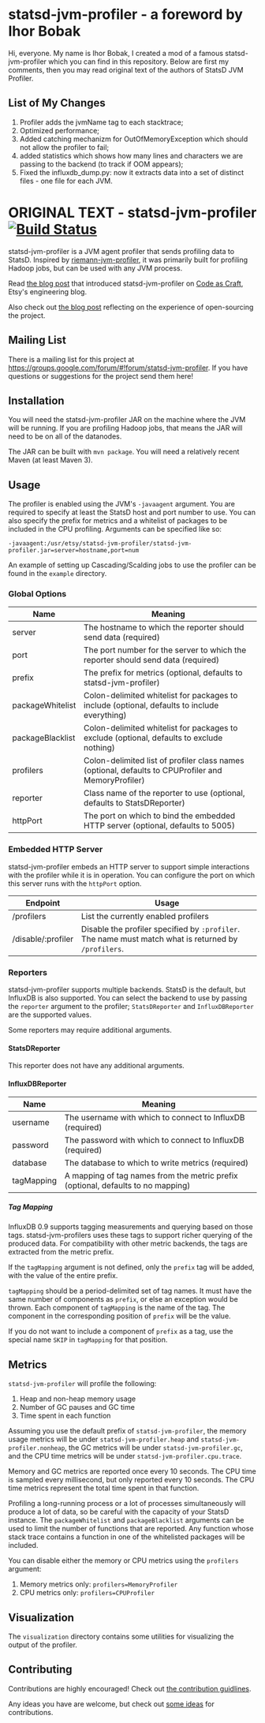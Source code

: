 # statsd-jvm-profiler - a foreword by Ihor Bobak

Hi, everyone. My name is Ihor Bobak, I created a mod of a famous statsd-jvm-profiler which you can find in this repository. Below are first my comments, then you may read original text of the authors of StatsD JVM Profiler.

## List of My Changes

1. Profiler adds the jvmName tag to each stacktrace;
2. Optimized performance;
3. Added catching mechanizm for OutOfMemoryException which should not allow the profiler to fail;
4. added statistics which shows how many lines and characters we are passing to the backend (to track if OOM appears);
5. Fixed the influxdb_dump.py: now it extracts data into a set of distinct files - one file for each JVM. 

# ORIGINAL TEXT - statsd-jvm-profiler [![Build Status](https://travis-ci.org/etsy/statsd-jvm-profiler.svg)](https://travis-ci.org/etsy/statsd-jvm-profiler)

statsd-jvm-profiler is a JVM agent profiler that sends profiling data to StatsD.  Inspired by [riemann-jvm-profiler](https://github.com/riemann/riemann-jvm-profiler), it was primarily built for profiling Hadoop jobs, but can be used with any JVM process.

Read [the blog post](https://codeascraft.com/2015/01/14/introducing-statsd-jvm-profiler-a-jvm-profiler-for-hadoop/) that introduced statsd-jvm-profiler on [Code as Craft](https://codeascraft.com/), Etsy's engineering blog.

Also check out [the blog post](https://codeascraft.com/2015/05/12/four-months-of-statsd-jvm-profiler-a-retrospective/) reflecting on the experience of open-sourcing the project.

## Mailing List
There is a mailing list for this project at https://groups.google.com/forum/#!forum/statsd-jvm-profiler.  If you have questions or suggestions for the project send them here!

## Installation

You will need the statsd-jvm-profiler JAR on the machine where the JVM will be running.  If you are profiling Hadoop jobs, that means the JAR will need to be on all of the datanodes.

The JAR can be built with `mvn package`.  You will need a relatively recent Maven (at least Maven 3).

## Usage

The profiler is enabled using the JVM's `-javaagent` argument.  You are required to specify at least the StatsD host and port number to use.  You can also specify the prefix for metrics and a whitelist of packages to be included in the CPU profiling.  Arguments can be specified like so:
```
-javaagent:/usr/etsy/statsd-jvm-profiler/statsd-jvm-profiler.jar=server=hostname,port=num
```

An example of setting up Cascading/Scalding jobs to use the profiler can be found in the `example` directory.

### Global Options

Name             | Meaning
---------------- | -------
server           | The hostname to which the reporter should send data (required)
port             | The port number for the server to which the reporter should send data (required)
prefix           | The prefix for metrics (optional, defaults to statsd-jvm-profiler)
packageWhitelist | Colon-delimited whitelist for packages to include (optional, defaults to include everything)
packageBlacklist | Colon-delimited whitelist for packages to exclude (optional, defaults to exclude nothing)
profilers        | Colon-delimited list of profiler class names (optional, defaults to CPUProfiler and MemoryProfiler)
reporter         | Class name of the reporter to use (optional, defaults to StatsDReporter)
httpPort         | The port on which to bind the embedded HTTP server (optional, defaults to 5005)

### Embedded HTTP Server
statsd-jvm-profiler embeds an HTTP server to support simple interactions with the profiler while it is in operation.  You can configure the port on which this server runs with the `httpPort` option.
 
Endpoint            | Usage
---------------     | -----
/profilers          | List the currently enabled profilers
/disable/:profiler  | Disable the profiler specified by `:profiler`. The name must match what is returned by `/profilers`.

### Reporters
statsd-jvm-profiler supports multiple backends.  StatsD is the default, but InfluxDB is also supported.  You can select the backend to use by passing the `reporter` argument to the profiler; `StatsDReporter` and `InfluxDBReporter` are the supported values.

Some reporters may require additional arguments.

#### StatsDReporter
This reporter does not have any additional arguments.

#### InfluxDBReporter

Name        | Meaning
----------- | -------
username    | The username with which to connect to InfluxDB (required)
password    | The password with which to connect to InfluxDB (required)
database    | The database to which to write metrics (required)
tagMapping  | A mapping of tag names from the metric prefix (optional, defaults to no mapping)

##### Tag Mapping
InfluxDB 0.9 supports tagging measurements and querying based on those tags.  statsd-jvm-profilers uses these tags to support richer querying of the produced data.  For compatibility with other metric backends, the tags are extracted from the metric prefix.

If the `tagMapping` argument is not defined, only the `prefix` tag will be added, with the value of the entire prefix.

`tagMapping` should be a period-delimited set of tag names.  It must have the same number of components as `prefix`, or else an exception would be thrown.  Each component of `tagMapping` is the name of the tag.  The component in the corresponding position of `prefix` will be the value.

If you do not want to include a component of `prefix` as a tag, use the special name `SKIP` in `tagMapping` for that position.

## Metrics

`statsd-jvm-profiler` will profile the following:

1. Heap and non-heap memory usage
2. Number of GC pauses and GC time
3. Time spent in each function

Assuming you use the default prefix of `statsd-jvm-profiler`, the memory usage metrics will be under `statsd-jvm-profiler.heap` and `statsd-jvm-profiler.nonheap`, the GC metrics will be under `statsd-jvm-profiler.gc`, and the CPU time metrics will be under `statsd-jvm-profiler.cpu.trace`.

Memory and GC metrics are reported once every 10 seconds.  The CPU time is sampled every millisecond, but only reported every 10 seconds.  The CPU time metrics represent the total time spent in that function.

Profiling a long-running process or a lot of processes simultaneously will produce a lot of data, so be careful with the capacity of your StatsD instance.  The `packageWhitelist` and `packageBlacklist` arguments can be used to limit the number of functions that are reported.  Any function whose stack trace contains a function in one of the whitelisted packages will be included.

You can disable either the memory or CPU metrics using the `profilers` argument:

1. Memory metrics only: `profilers=MemoryProfiler`
2. CPU metrics only: `profilers=CPUProfiler`

## Visualization

The `visualization` directory contains some utilities for visualizing the output of the profiler.

## Contributing
Contributions are highly encouraged!  Check out [the contribution guidlines](https://github.com/etsy/statsd-jvm-profiler/blob/master/CONTRIBUTING.md).

Any ideas you have are welcome,  but check out [some ideas](https://github.com/etsy/statsd-jvm-profiler/wiki/Contribution-Ideas) for contributions.
